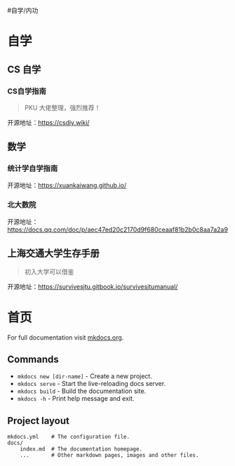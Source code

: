 #自学/内功

# 自学

## CS 自学

### CS自学指南

> PKU 大佬整理，强烈推荐！

开源地址：https://csdiy.wiki/

## 数学

### 统计学自学指南

开源地址：https://xuankaiwang.github.io/

### 北大数院

开源地址：https://docs.qq.com/doc/p/aec47ed20c2170d9f680ceaaf81b2b0c8aa7a2a9


## 上海交通大学生存手册

> 初入大学可以借鉴

开源地址：https://survivesjtu.gitbook.io/survivesjtumanual/

# 首页

For full documentation visit [mkdocs.org](https://www.mkdocs.org).

## Commands

* `mkdocs new [dir-name]` - Create a new project.
* `mkdocs serve` - Start the live-reloading docs server.
* `mkdocs build` - Build the documentation site.
* `mkdocs -h` - Print help message and exit.

## Project layout

    mkdocs.yml    # The configuration file.
    docs/
        index.md  # The documentation homepage.
        ...       # Other markdown pages, images and other files.